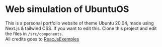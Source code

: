 # Web simulation of UbuntuOS

This is a personal portfolio website of theme Ubuntu 20.04, made using Next.js & tailwind CSS.
If you want to edit this. Clone this project and edit the files in `/src/components`.<br>
All credits goes to <a href="https://reactjsexample.com/">ReacJsExemples</a>

